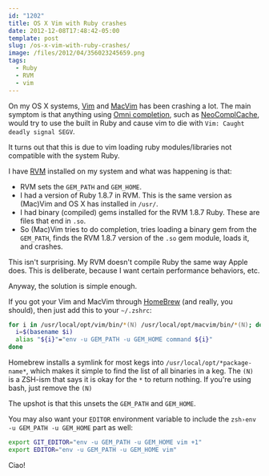 ```yaml
---
id: "1202"
title: OS X Vim with Ruby crashes
date: 2012-12-08T17:48:42-05:00
template: post
slug: /os-x-vim-with-ruby-crashes/
image: /files/2012/04/356023245659.png
tags:
  - Ruby
  - RVM
  - vim
---
```


On my OS X systems, [Vim](http://www.vim.org) and
[MacVim](https://code.google.com/p/macvim/) has been crashing a lot. The main
symptom is that anything using
[Omni completion](http://vim.wikia.com/wiki/Omni_completion), such as
[NeoComplCache](https://github.com/Shougo/neocomplcache), would try to use the
built in Ruby and cause vim to die with `Vim: Caught deadly signal SEGV`.

It turns out that this is due to vim loading ruby modules/libraries not
compatible with the system Ruby.

I have [RVM](http://rvm.io) installed on my system and what was happening is
that:

-   RVM sets the `GEM_PATH` and `GEM_HOME`.
-   I had a version of Ruby 1.8.7 in RVM. This is the same version as (Mac)Vim
    and OS X has installed in `/usr/`.
-   I had binary (compiled) gems installed for the RVM 1.8.7 Ruby. These are
    files that end in `.so`.
-   So (Mac)Vim tries to do completion, tries loading a binary gem from the
    `GEM_PATH`, finds the RVM 1.8.7 version of the `.so` gem module, loads it,
    and crashes.

This isn't surprising. My RVM doesn't compile Ruby the same way Apple does.
This is deliberate, because I want certain performance behaviors, etc.

Anyway, the solution is simple enough.

If you got your Vim and MacVim through
[HomeBrew](http://mxcl.github.com/homebrew/) (and really, you should), then
just add this to your `~/.zshrc`:

```zsh
for i in /usr/local/opt/vim/bin/*(N) /usr/local/opt/macvim/bin/*(N); do
  i=$(basename $i)
  alias "${i}"="env -u GEM_PATH -u GEM_HOME command ${i}"
done
```

Homebrew installs a symlink for most kegs into
`/usr/local/opt/*package-name*`, which makes it simple to find the list of all
binaries in a keg. The `(N)` is a ZSH-ism that says it is okay for the `*` to
return nothing. If you're using bash, just remove the `(N)`

The upshot is that this unsets the `GEM_PATH` and `GEM_HOME`.

You may also want your `EDITOR` environment variable to include the
`zsh›env -u GEM_PATH -u GEM_HOME` part as well:

```zsh
export GIT_EDITOR="env -u GEM_PATH -u GEM_HOME vim +1"
export EDITOR="env -u GEM_PATH -u GEM_HOME vim"
```

Ciao!

